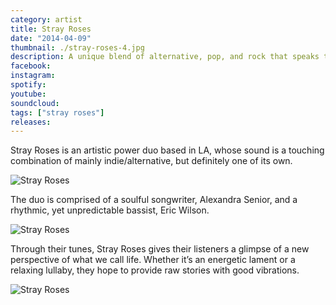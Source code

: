 ```yaml
---
category: artist
title: Stray Roses
date: "2014-04-09"
thumbnail: ./stray-roses-4.jpg
description: A unique blend of alternative, pop, and rock that speaks to the soul
facebook:
instagram:
spotify:
youtube:
soundcloud:
tags: ["stray roses"]
releases:
---
```


Stray Roses is an artistic power duo based in LA, whose sound is a touching combination of mainly indie/alternative, but definitely one of its own.

![Stray Roses](./stray-roses-2.png)

The duo is comprised of a soulful songwriter, Alexandra Senior, and a rhythmic, yet unpredictable bassist, Eric Wilson.

![Stray Roses](./stray-roses-3.png)

Through their tunes, Stray Roses gives their listeners a glimpse of a new perspective of what we call life. Whether it’s an energetic lament or a relaxing lullaby, they hope to provide raw stories with good vibrations.

![Stray Roses](./stray-roses-1.png)
